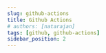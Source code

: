 ```yaml
---
slug: github-actions
title: Github Actions
# authors: [natarajan]
tags: [github, github-actions]
sidebar_position: 2
---
```

